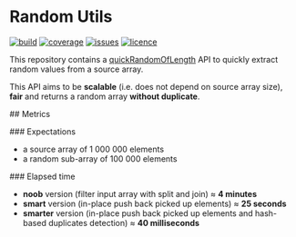 # Random Utils

[![build](https://travis-ci.org/cbismuth/random-utils.svg?branch=master)](https://travis-ci.org/cbismuth/random-utils)
[![coverage](https://coveralls.io/repos/github/cbismuth/random-utils/badge.svg?branch=master)](https://coveralls.io/github/cbismuth/random-utils?branch=master)
[![issues](https://img.shields.io/github/issues/cbismuth/random-utils.svg)](https://github.com/cbismuth/random-utils/issues)
[![licence](https://img.shields.io/badge/license-MIT-blue.svg)](https://raw.githubusercontent.com/cbismuth/random-utils/master/LICENSE.md)


This repository contains a [quickRandomOfLength](src/main/java/com/github/random/utils/RandomArrays.java) API to quickly extract random values from a source array.

This API aims to be **scalable** (i.e. does not depend on source array size), **fair** and returns a random array **without duplicate**.

## Metrics

### Expectations

  * a source array of 1 000 000 elements
  * a random sub-array of 100 000 elements
  
### Elapsed time

  * **noob** version (filter input array with split and join) &asymp; **4 minutes**
  * **smart** version (in-place push back picked up elements) &asymp; **25 seconds**
  * **smarter** version (in-place push back picked up elements and hash-based duplicates detection) &asymp; **40 milliseconds**


